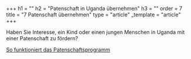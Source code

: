 +++
h1 = ""
h2 = "Patenschaft in Uganda übernehmen"
h3 = ""
order = 7
title = "7 Patenschaft übernehmen"
type = "article"
_template = "article"
+++

Haben Sie Interesse, ein Kind oder einen jungen Menschen in Uganda mit einer Patenschaft zu fördern?

[So funktioniert das Patenschaftsprogramm](/helfen/patenschaft "Link Patenschaft")
